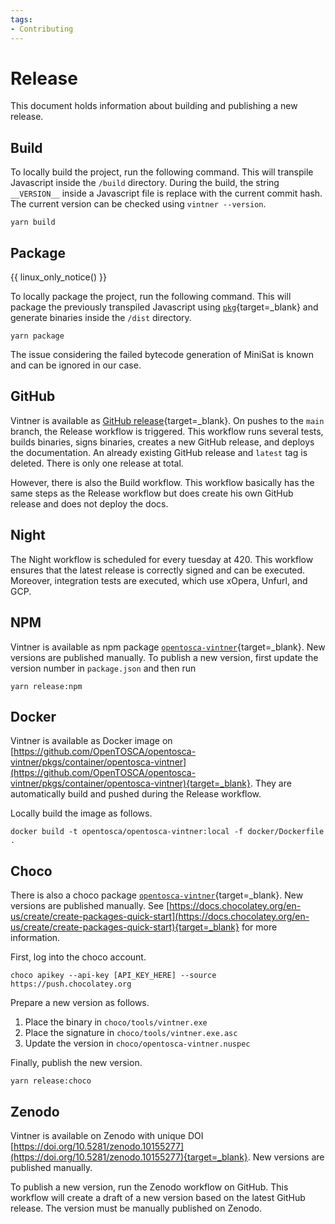 ```yaml
---
tags:
- Contributing
---
```


# Release

This document holds information about building and publishing a new release.

## Build

To locally build the project, run the following command.
This will transpile Javascript inside the `/build` directory.
During the build, the string `__VERSION__` inside a Javascript file is replace with the current commit hash.
The current version can be checked using `vintner --version`.

```shell linenums="1"
yarn build
```

## Package

{{ linux_only_notice() }}

To locally package the project, run the following command.
This will package the previously transpiled Javascript using [`pkg`](https://github.com/vercel/pkg){target=_blank} and
generate binaries inside the `/dist` directory.

```shell linenums="1"
yarn package
```

The issue considering the failed bytecode generation of MiniSat is known and can be ignored in our case.

## GitHub

Vintner is available as [GitHub release](https://github.com/OpenTOSCA/opentosca-vintner/releases/tag/latest){target=_blank}.
On pushes to the `main` branch, the Release workflow is triggered.
This workflow runs several tests, builds binaries, signs binaries, creates a new GitHub release, and deploys the documentation.
An already existing GitHub release and `latest` tag is deleted.
There is only one release at total.

However, there is also the Build workflow. 
This workflow basically has the same steps as the Release workflow but does create his own GitHub release and does not deploy the docs.

## Night

The Night workflow is scheduled for every tuesday at 420.
This workflow ensures that the latest release is correctly signed and can be executed.
Moreover, integration tests are executed, which use xOpera, Unfurl, and GCP.

## NPM

Vintner is available as npm package [`opentosca-vintner`](https://www.npmjs.com/package/opentosca-vintner){target=_blank}.
New versions are published manually.
To publish a new version, first update the version number in `package.json` and then run

````shell linenums="1"
yarn release:npm
````

## Docker

Vintner is available as Docker image on [https://github.com/OpenTOSCA/opentosca-vintner/pkgs/container/opentosca-vintner](https://github.com/OpenTOSCA/opentosca-vintner/pkgs/container/opentosca-vintner){target=_blank}.
They are automatically build and pushed during the Release workflow.

Locally build the image as follows. 

````shell linenums="1"
docker build -t opentosca/opentosca-vintner:local -f docker/Dockerfile .
````

## Choco

There is also a choco package [`opentosca-vintner`](https://community.chocolatey.org/packages/opentosca-vintner){target=_blank}.
New versions are published manually.
See [https://docs.chocolatey.org/en-us/create/create-packages-quick-start](https://docs.chocolatey.org/en-us/create/create-packages-quick-start){target=_blank} for more information.

First, log into the choco account.

```shell linenums="1"
choco apikey --api-key [API_KEY_HERE] --source https://push.chocolatey.org
```

Prepare a new version as follows. 

1. Place the binary in `choco/tools/vintner.exe`
2. Place the signature in `choco/tools/vintner.exe.asc`
3. Update the version in `choco/opentosca-vintner.nuspec`

Finally, publish the new version.

````shell linenums="1"
yarn release:choco
````

## Zenodo

Vintner is available on Zenodo with unique DOI [https://doi.org/10.5281/zenodo.10155277](https://doi.org/10.5281/zenodo.10155277){target=_blank}.
New versions are published manually.

To publish a new version, run the Zenodo workflow on GitHub.
This workflow will create a draft of a new version based on the latest GitHub release.
The version must be manually published on Zenodo.
